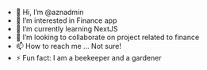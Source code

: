 - 👋 Hi, I’m @aznadmin
- 👀 I’m interested in Finance app
- 🌱 I’m currently learning NextJS
- 💞️ I’m looking to collaborate on project related to finance
- 📫 How to reach me ... Not sure!
- ⚡ Fun fact: I am a beekeeper and a gardener

<!---
aznadmin/aznadmin is a ✨ special ✨ repository because its `README.md` (this file) appears on your GitHub profile.
You can click the Preview link to take a look at your changes.
--->
